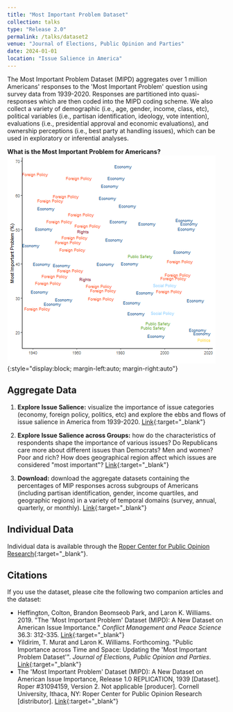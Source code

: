 ```yaml
---
title: "Most Important Problem Dataset"
collection: talks
type: "Release 2.0"
permalink: /talks/dataset2
venue: "Journal of Elections, Public Opinion and Parties"
date: 2024-01-01
location: "Issue Salience in America"
---
```


The Most Important Problem Dataset (MIPD) aggregates over 1 million Americans' responses to the 'Most Important Problem' question using survey data from 1939-2020. Responses are partitioned into quasi-responses which are then coded into the MIPD coding scheme. We also collect a variety of demographic (i.e., age, gender, income, class, etc), political variables (i.e., partisan identification, ideology, vote intention), evaluations (i.e., presidential approval and economic evaluations), and ownership perceptions (i.e., best party at handling issues), which can be used in exploratory or inferential analyses. 

**What is the Most Important Problem for Americans?**
![Partisanship](../files/fig_mipd.png){:style="display:block; margin-left:auto; margin-right:auto"}

## Aggregate Data
1. **Explore Issue Salience:** visualize the importance of issue categories (economy, foreign policy, politics, etc) and explore the ebbs and flows of issue salience in America from 1939-2020. [Link](https://williamslaro.shinyapps.io/explore/){:target="_blank"}

3. **Explore Issue Salience across Groups:** how do the characteristics of respondents shape the importance of various issues? Do Republicans care more about different issues than Democrats? Men and women? Poor and rich? How does geographical region affect which issues are considered "most important"? [Link](https://williamslaro.shinyapps.io/explore_sub/){:target="_blank"}

4. **Download:** download the aggregate datasets containing the percentages of MIP responses across subgroups of Americans (including partisan identification, gender, income quartiles, and geographic regions) in a variety of temporal domains (survey, annual, quarterly, or monthly). [Link](https://williamslaro.shinyapps.io/mipd/){:target="_blank"}

## Individual Data
Individual data is available through the [Roper Center for Public Opinion Research](https://doi.org/10.25940/ROPER-31094159){:target="_blank"}.

## Citations
If you use the dataset, please cite the following two companion articles and the dataset:
* Heffington, Colton, Brandon Beomseob Park, and Laron K. Williams. 2019. "The 'Most Important Problem' Dataset (MIPD): A New Dataset on American Issue Importance." *Conflict Management and Peace Science* 36.3: 312-335. [Link](https://doi.org/10.1177/0738894217691463){:target="_blank"}
* Yildirim, T. Murat and Laron K. Williams. Forthcoming. "Public Importance across Time and Space: Updating the 'Most Important Problem Dataset'". *Journal of Elections, Public Opinion and Parties*. [Link](https://doi.org/10.1080/17457289.2024.2337424){:target="_blank"}
* The 'Most Important Problem' Dataset (MIPD): A New Dataset on American Issue Importance, Release 1.0 REPLICATION, 1939 [Dataset]. Roper #31094159, Version 2. Not applicable [producer]. Cornell University, Ithaca, NY: Roper Center for Public Opinion Research [distributor]. [Link](https://doi.org/10.25940/ROPER-31094159){:target="_blank"}
